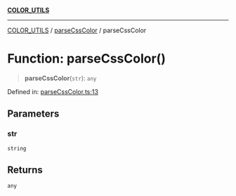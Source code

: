 [**COLOR_UTILS**](../../README.md)

***

[COLOR_UTILS](../../README.md) / [parseCssColor](../README.md) / parseCssColor

# Function: parseCssColor()

> **parseCssColor**(`str`): `any`

Defined in: [parseCssColor.ts:13](https://github.com/dailker/everyutil/blob/0ec5ce08552e5059ec58e2975404aeb74a6202b1/src/color/parseCssColor.ts#L13)

## Parameters

### str

`string`

## Returns

`any`
